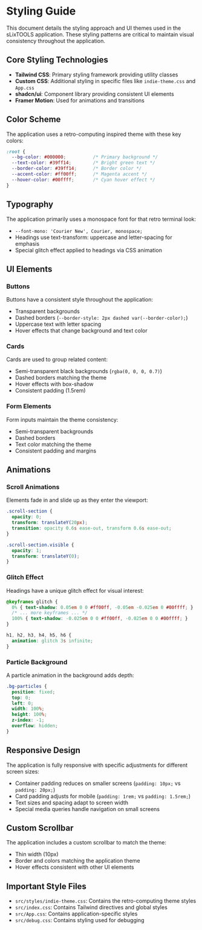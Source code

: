 # Styling Guide

This document details the styling approach and UI themes used in the sLixTOOLS application. These styling patterns are critical to maintain visual consistency throughout the application.

## Core Styling Technologies

- **Tailwind CSS**: Primary styling framework providing utility classes
- **Custom CSS**: Additional styling in specific files like `indie-theme.css` and `App.css`
- **shadcn/ui**: Component library providing consistent UI elements
- **Framer Motion**: Used for animations and transitions

## Color Scheme

The application uses a retro-computing inspired theme with these key colors:

```css
:root {
  --bg-color: #000000;          /* Primary background */
  --text-color: #39ff14;        /* Bright green text */
  --border-color: #39ff14;      /* Border color */
  --accent-color: #ff00ff;      /* Magenta accent */
  --hover-color: #00ffff;       /* Cyan hover effect */
}
```

## Typography

The application primarily uses a monospace font for that retro terminal look:
- `--font-mono: 'Courier New', Courier, monospace;`
- Headings use text-transform: uppercase and letter-spacing for emphasis
- Special glitch effect applied to headings via CSS animation

## UI Elements

### Buttons

Buttons have a consistent style throughout the application:
- Transparent backgrounds
- Dashed borders (`--border-style: 2px dashed var(--border-color);`)
- Uppercase text with letter spacing
- Hover effects that change background and text color

### Cards

Cards are used to group related content:
- Semi-transparent black backgrounds (`rgba(0, 0, 0, 0.7)`)
- Dashed borders matching the theme
- Hover effects with box-shadow
- Consistent padding (1.5rem)

### Form Elements

Form inputs maintain the theme consistency:
- Semi-transparent backgrounds
- Dashed borders
- Text color matching the theme
- Consistent padding and margins

## Animations

### Scroll Animations

Elements fade in and slide up as they enter the viewport:
```css
.scroll-section {
  opacity: 0;
  transform: translateY(20px);
  transition: opacity 0.6s ease-out, transform 0.6s ease-out;
}

.scroll-section.visible {
  opacity: 1;
  transform: translateY(0);
}
```

### Glitch Effect

Headings have a unique glitch effect for visual interest:
```css
@keyframes glitch {
  0% { text-shadow: 0.05em 0 0 #ff00ff, -0.05em -0.025em 0 #00ffff; }
  /* ... more keyframes ... */
  100% { text-shadow: -0.025em 0 0 #ff00ff, -0.025em 0 0 #00ffff; }
}

h1, h2, h3, h4, h5, h6 {
  animation: glitch 3s infinite;
}
```

### Particle Background

A particle animation in the background adds depth:
```css
.bg-particles {
  position: fixed;
  top: 0;
  left: 0;
  width: 100%;
  height: 100%;
  z-index: -1;
  overflow: hidden;
}
```

## Responsive Design

The application is fully responsive with specific adjustments for different screen sizes:
- Container padding reduces on smaller screens (`padding: 10px;` vs `padding: 20px;`)
- Card padding adjusts for mobile (`padding: 1rem;` vs `padding: 1.5rem;`)
- Text sizes and spacing adapt to screen width
- Special media queries handle navigation on small screens

## Custom Scrollbar

The application includes a custom scrollbar to match the theme:
- Thin width (10px)
- Border and colors matching the application theme
- Hover effects consistent with other UI elements

## Important Style Files

- `src/styles/indie-theme.css`: Contains the retro-computing theme styles
- `src/index.css`: Contains Tailwind directives and global styles
- `src/App.css`: Contains application-specific styles
- `src/debug.css`: Contains styling used for debugging
